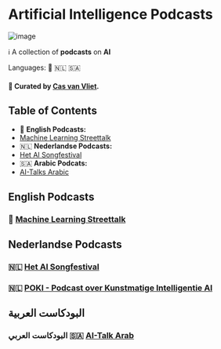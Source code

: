 # Artificial Intelligence Podcasts

![image](https://github.com/cas-van-vliet/cas-van-vliet/assets/146363448/12512d42-e0e2-452a-9d4b-ce683b1cc906)

ℹ️ A collection of **podcasts** on **AI** 

Languages: 🏴󠁧󠁢󠁥󠁮󠁧󠁿 🇳🇱 🇸🇦 

#### 👀 Curated by [**Cas van Vliet**](https://casvanvliet.substack.com).

## Table of Contents

- 🏴󠁧󠁢󠁥󠁮󠁧󠁿 **English Podcasts:**
- [Machine Learning Streettalk](#english-podcasts)
- 🇳🇱 **Nederlandse Podcasts:**
- [Het AI Songfestival](#nederlandse-podcasts)
- 🇸🇦 **Arabic Podcats:**
- [AI-Talks Arabic](#arabic-podcasts)

## English Podcasts

### 🏴󠁧󠁢󠁥󠁮󠁧󠁿 [Machine Learning Streettalk](https://open.spotify.com/show/02e6PZeIOdpmBGT9THuzwR)

## Nederlandse Podcasts

### 🇳🇱 [Het AI Songfestival](https://www.vpro.nl/programmas/ai-songfestival.html)

### 🇳🇱 [POKI - Podcast over Kunstmatige Intelligentie AI](https://art19.com/shows/poki)

## البودكاست العربية

### البودكاست العربي 🇸🇦 [AI-Talk Arab](https://open.spotify.com/show/5PaoYlo3lYZwvgDlqX6u29)
